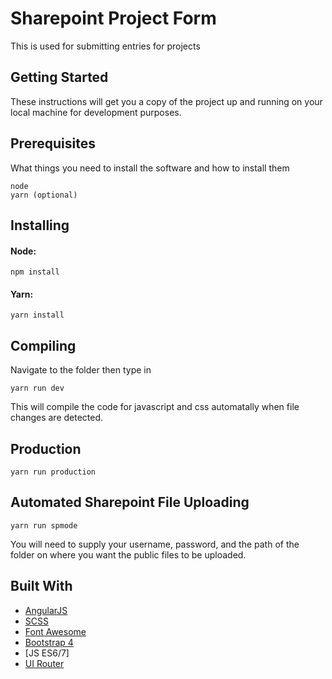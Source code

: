 # Sharepoint Project Form
This is used for submitting entries for projects

## Getting Started

These instructions will get you a copy of the project up and running on your local machine for development purposes. 


## Prerequisites

What things you need to install the software and how to install them

```
node
yarn (optional)
```

## Installing

#### Node:
```
npm install
```
#### Yarn:
```
yarn install
```
## Compiling
Navigate to the folder then type in 
```
yarn run dev
``` 
This will compile the code for javascript and css automatally when file changes are detected.
## Production
```
yarn run production
```
## Automated Sharepoint File Uploading
```
yarn run spmode
```

You will need to supply your username, password, and the path of the folder on where you want the public files to be uploaded.


## Built With

* [AngularJS](https://angularjs.org/)
* [SCSS](http://sass-lang.com/)
* [Font Awesome](https://fontawesome.com)
* [Bootstrap 4](http://getbootstrap.com/)
* [JS ES6/7]
* [UI Router](https://github.com/angular-ui/ui-router)

